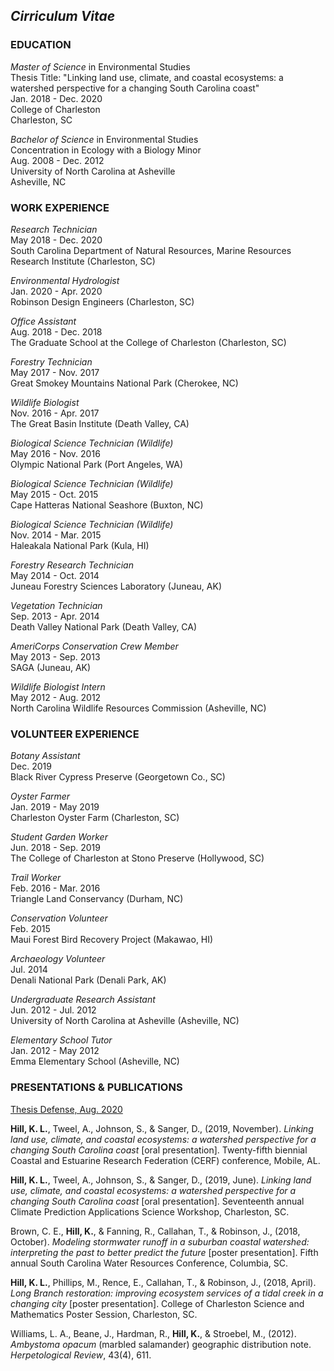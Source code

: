 ## _Cirriculum Vitae_

### EDUCATION

_Master of Science_ in Environmental Studies<br/>
Thesis Title: "Linking land use, climate, and coastal ecosystems: a watershed perspective for a changing South Carolina coast"<br/>
Jan. 2018 - Dec. 2020<br/>
College of Charleston<br/>
Charleston, SC<br/>

_Bachelor of Science_ in Environmental Studies<br/>
Concentration in Ecology with a Biology Minor<br/>
Aug. 2008 - Dec. 2012<br/>
University of North Carolina at Asheville<br/>
Asheville, NC<br/>

### WORK EXPERIENCE

_Research Technician_<br/>
May 2018 - Dec. 2020<br/>
South Carolina Department of Natural Resources, Marine Resources Research Institute (Charleston, SC)<br/>

_Environmental Hydrologist_<br/>
Jan. 2020 - Apr. 2020<br/>
Robinson Design Engineers (Charleston, SC)<br/>

_Office Assistant_<br/>
Aug. 2018 - Dec. 2018<br/>
The Graduate School at the College of Charleston (Charleston, SC)<br/>

_Forestry Technician_<br/>
May 2017 - Nov. 2017<br/>
Great Smokey Mountains National Park (Cherokee, NC)<br/>

_Wildlife Biologist_<br/>
Nov. 2016 - Apr. 2017<br/>
The Great Basin Institute (Death Valley, CA)<br/>

_Biological Science Technician (Wildlife)_<br/>
May 2016 - Nov. 2016<br/>
Olympic National Park (Port Angeles, WA)<br/>

_Biological Science Technician (Wildlife)_<br/>
May 2015 - Oct. 2015<br/>
Cape Hatteras National Seashore (Buxton, NC)<br/>

_Biological Science Technician (Wildlife)_<br/>
Nov. 2014 - Mar. 2015<br/>
Haleakala National Park (Kula, HI)<br/>

_Forestry Research Technician_<br/>
May 2014 - Oct. 2014<br/>
Juneau Forestry Sciences Laboratory (Juneau, AK)<br/>

_Vegetation Technician_<br/>
Sep. 2013 - Apr. 2014<br/>
Death Valley National Park (Death Valley, CA)<br/>

_AmeriCorps Conservation Crew Member_<br/>
May 2013 - Sep. 2013<br/>
SAGA (Juneau, AK)<br/>

_Wildlife Biologist Intern_<br/>
May 2012 - Aug. 2012<br/>
North Carolina Wildlife Resources Commission (Asheville, NC)<br/>

### VOLUNTEER EXPERIENCE

_Botany Assistant_<br/>
Dec. 2019<br/>
Black River Cypress Preserve (Georgetown Co., SC)<br/>

_Oyster Farmer_<br/>
Jan. 2019 - May 2019<br/>
Charleston Oyster Farm (Charleston, SC)<br/>

_Student Garden Worker_<br/>
Jun. 2018 - Sep. 2019<br/>
The College of Charleston at Stono Preserve (Hollywood, SC)<br/>

_Trail Worker_<br/>
Feb. 2016 - Mar. 2016<br/>
Triangle Land Conservancy (Durham, NC)<br/>

_Conservation Volunteer_<br/>
Feb. 2015<br/>
Maui Forest Bird Recovery Project (Makawao, HI)<br/>

_Archaeology Volunteer_<br/>
Jul. 2014<br/>
Denali National Park (Denali Park, AK)<br/>

_Undergraduate Research Assistant_<br/>
Jun. 2012 - Jul. 2012<br/>
University of North Carolina at Asheville (Asheville, NC)<br/>

_Elementary School Tutor_<br/>
Jan. 2012 - May 2012<br/>
Emma Elementary School (Asheville, NC)<br/>

### PRESENTATIONS & PUBLICATIONS

[Thesis Defense, Aug. 2020](https://cofc.zoom.us/rec/play/LXMIcVVWEl831cCIu4LPiqY1Cp9zD5XkzIMyNwJza71_qTxDxrZXPSnL6BWBAmt7k0LR9aTyHJ6oOTgf.dt9MM7lSXoafXMWo?continueMode=true&_x_zm_rtaid=Q0MYx0kVTraUnroOM-f63w.1609175441645.ea8810ba1beacf0f776152bfa87912ef&_x_zm_rhtaid=24)

__Hill, K. L.__, Tweel, A., Johnson, S., & Sanger, D., (2019, November). _Linking land use, climate, and coastal ecosystems: a watershed perspective for a changing South Carolina coast_ \[oral presentation\]. Twenty-fifth biennial Coastal and Estuarine Research Federation (CERF) conference, Mobile, AL.   

__Hill, K. L.__, Tweel, A., Johnson, S., & Sanger, D., (2019, June). _Linking land use, climate, and coastal ecosystems: a watershed perspective for a changing South Carolina coast_ \[oral presentation\]. Seventeenth annual Climate Prediction Applications Science Workshop, Charleston, SC.

Brown, C. E., __Hill, K.__, & Fanning, R., Callahan, T., & Robinson, J., (2018, October). _Modeling stormwater runoff in a suburban coastal watershed: interpreting the past to better predict the future_ \[poster presentation\]. Fifth annual South Carolina Water Resources Conference, Columbia, SC.

__Hill, K. L.__, Phillips, M., Rence, E., Callahan, T., & Robinson, J., (2018, April). _Long Branch restoration: improving ecosystem services of a tidal creek in a changing city_ \[poster presentation\]. College of Charleston Science and Mathematics Poster Session, Charleston, SC.

Williams, L. A., Beane, J., Hardman, R., __Hill, K.__, & Stroebel, M., (2012). _Ambystoma opacum_ (marbled salamander) geographic distribution note. _Herpetological Review_, 43(4), 611.
